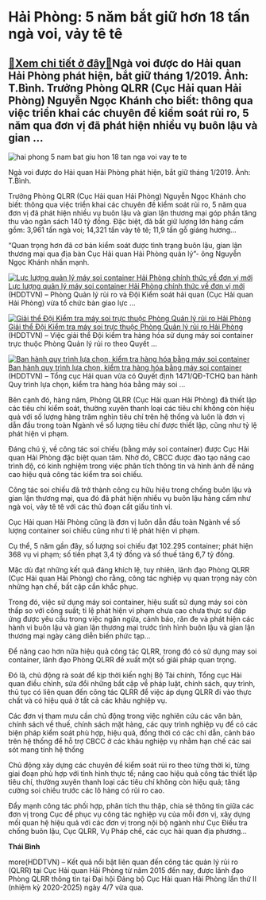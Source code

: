 Hải Phòng: 5 năm bắt giữ hơn 18 tấn ngà voi, vảy tê tê
======================================================

[:gift:Xem chi tiết ở đây:gift:](https://hddtvn.com/hai-phong-5-nam-bat-giu-hon-18-tan-nga-voi-vay-te-te/)Ngà voi được do Hải quan Hải Phòng phát hiện, bắt giữ tháng 1/2019. Ảnh: T.Bình. Trưởng Phòng QLRR (Cục Hải quan Hải Phòng) Nguyễn Ngọc Khánh cho biết: thông qua việc triển khai các chuyên đề kiểm soát rủi ro, 5 năm qua đơn vị đã phát hiện nhiều vụ buôn lậu và gian …
---------------------------------------------------------------------------------------------------------------------------------------------------------------------------------------------------------------------------------------------------------------------------





![hai phong 5 nam bat giu hon 18 tan nga voi vay te te](https://haiquanonline.com.vn/stores/news_dataimages/binhht/012019/25/13/in_article/0958_20190125_114237.jpg?rt=20200711125812 "Hải Phòng 5 năm bắt giữ hơn 18 tấn ngà voi vảy tê tê")


Ngà voi được do Hải quan Hải Phòng phát hiện, bắt giữ tháng 1/2019. Ảnh: T.Bình.



Trưởng Phòng QLRR (Cục Hải quan Hải Phòng) Nguyễn Ngọc Khánh cho biết: thông qua việc triển khai các chuyên đề kiểm soát rủi ro, 5 năm qua đơn vị đã phát hiện nhiều vụ buôn lậu và gian lận thương mại góp phần tăng thu vào ngân sách 140 tỷ đồng. Đặc biệt, đã bắt giữ lượng lớn hàng cấm gồm: 3,961 tấn ngà voi; 14,321 tấn vảy tê tê; 11,9 tấn gỗ giáng hương…


“Quan trọng hơn đã cơ bản kiểm soát được tình trạng buôn lậu, gian lận thương mại qua địa bàn Cục Hải quan Hải Phòng quản lý”- ông Nguyễn Ngọc Khánh nhấn mạnh.





[![Lực lượng quản lý máy soi container Hải Phòng chính thức về đơn vị mới](https://haiquanonline.com.vn/stores/news_dataimages/binhht/072020/03/08/croped/thumbnail/4903_QLRR-T7-1.jpg?rt=20200711125812 "Lực lượng quản lý máy soi container Hải Phòng chính thức về đơn vị mới")](https://haiquanonline.com.vn/luc-luong-quan-ly-may-soi-container-hai-phong-chinh-thuc-ve-don-vi-moi-129364.html "Lực lượng quản lý máy soi container Hải Phòng chính thức về đơn vị mới") 
[Lực lượng quản lý máy soi container Hải Phòng chính thức về đơn vị mới](https://haiquanonline.com.vn/luc-luong-quan-ly-may-soi-container-hai-phong-chinh-thuc-ve-don-vi-moi-129364.html "Lực lượng quản lý máy soi container Hải Phòng chính thức về đơn vị mới") 
(HDDTVN) – Phòng Quản lý rủi ro và Đội Kiểm soát hải quan (Cục Hải quan Hải Phòng) vừa tổ chức bàn giao lực …









[![Giải thể Đội Kiểm tra máy soi trực thuộc Phòng Quản lý rủi ro Hải Phòng](https://haiquanonline.com.vn/stores/news_dataimages/binhht/062020/08/09/thumbnail/5152_IMG_9955.jpg?rt=20200711125812 "Giải thể Đội Kiểm tra máy soi trực thuộc Phòng Quản lý rủi ro Hải Phòng")](https://haiquanonline.com.vn/giai-the-doi-kiem-tra-may-soi-truc-thuoc-phong-quan-ly-rui-ro-hai-phong-127949.html "Giải thể Đội Kiểm tra máy soi trực thuộc Phòng Quản lý rủi ro Hải Phòng") 
[Giải thể Đội Kiểm tra máy soi trực thuộc Phòng Quản lý rủi ro Hải Phòng](https://haiquanonline.com.vn/giai-the-doi-kiem-tra-may-soi-truc-thuoc-phong-quan-ly-rui-ro-hai-phong-127949.html "Giải thể Đội Kiểm tra máy soi trực thuộc Phòng Quản lý rủi ro Hải Phòng") 
(HDDTVN) – Việc giải thể Đội kiểm tra hàng hóa sử dụng máy soi container trực thuộc Phòng Quản lý rủi ro theo Quyết …









[![Ban hành quy trình lựa chọn, kiểm tra hàng hóa bằng máy soi container](https://haiquanonline.com.vn/stores/news_dataimages/linhntn/062020/03/10/in_article/croped/thumbnail/2850_IMG_8265.jpg?rt=20200711125812 "Ban hành quy trình lựa chọn, kiểm tra hàng hóa bằng máy soi container")](https://haiquanonline.com.vn/ban-hanh-quy-trinh-lua-chon-kiem-tra-hang-hoa-bang-may-soi-container-127691.html "Ban hành quy trình lựa chọn, kiểm tra hàng hóa bằng máy soi container") 
[Ban hành quy trình lựa chọn, kiểm tra hàng hóa bằng máy soi container](https://haiquanonline.com.vn/ban-hanh-quy-trinh-lua-chon-kiem-tra-hang-hoa-bang-may-soi-container-127691.html "Ban hành quy trình lựa chọn, kiểm tra hàng hóa bằng máy soi container") 
(HDDTVN) – Tổng cục Hải quan vừa có Quyết định 1471/QĐ-TCHQ ban hành Quy trình lựa chọn, kiểm tra hàng hóa bằng máy soi …






Bên cạnh đó, hàng năm, Phòng QLRR (Cục Hải quan Hải Phòng) đã thiết lập các tiêu chí kiểm soát, thường xuyên thanh loại các tiêu chí không còn hiệu quả với số lượng hàng trăm nghìn tiêu chí trên hệ thống và luôn là đơn vị dẫn đầu trong toàn Ngành về số lượng tiêu chí được thiết lập, cũng như tỷ lệ phát hiện vi phạm.


Đáng chú ý, về công tác soi chiếu (bằng máy soi container) được Cục Hải quan Hải Phòng đặc biệt quan tâm. Nhờ đó, CBCC được đào tạo nâng cao trình độ, có kinh nghiệm trong việc phân tích thông tin và hình ảnh để nâng cao hiệu quả công tác kiểm tra soi chiếu.


Công tác soi chiếu đã trở thành công cụ hữu hiệu trong chống buôn lậu và gian lận thương mại, qua đó đã phát hiện nhiều vụ buôn lậu hàng cấm như ngà voi, vảy tê tê với các thủ đoạn cất giấu tinh vi.


Cục Hải quan Hải Phòng cũng là đơn vị luôn dẫn đầu toàn Ngành về số lượng container soi chiếu cũng như tỉ lệ phát hiện vi phạm.


Cụ thể, 5 năm gần đây, số lượng soi chiếu đạt 102.295 container; phát hiện 368 vụ vi phạm; số tiền phạt 3,4 tỷ đồng và số thuế tăng 6,7 tỷ đồng.


Mặc dù đạt những kết quả đáng khích lệ, tuy nhiên, lãnh đạo Phòng QLRR (Cục Hải quan Hải Phòng) cho rằng, công tác nghiệp vụ quan trọng này còn những hạn chế, bất cập cần khắc phục.


Trong đó, việc sử dụng máy soi container, hiệu suất sử dụng máy soi còn thấp so với công suất; tỉ lệ phát hiện vi phạm chưa cao chưa thực sự đáp ứng được yêu cầu trong việc ngăn ngừa, cảnh báo, răn đe và phát hiện các hành vi buôn lậu và gian lận thương mại trước tình hình buôn lậu và gian lận thương mại ngày càng diễn biến phức tạp…


Để nâng cao hơn nữa hiệu quả công tác QLRR, trong đó có sử dụng may soi container, lãnh đạo Phòng QLRR đề xuất một số giải pháp quan trọng.


Đó là, chủ động rà soát để kịp thời kiến nghị Bộ Tài chính, Tổng cục Hải quan điều chỉnh, sửa đổi những bất cập về pháp luật, chính sách, quy trình, thủ tục có liên quan đến công tác QLRR để việc áp dụng QLRR đi vào thực chất và có hiệu quả ở tất cả các khâu nghiệp vụ.


Các đơn vị tham mưu cần chủ động trong việc nghiên cứu các văn bản, chính sách về thuế, chính sách mặt hàng, các quy trình nghiệp vụ để có các biện pháp kiểm soát phù hợp, hiệu quả, đồng thời có các chỉ dẫn, cảnh báo trên hệ thống để hỗ trợ CBCC ở các khâu nghiệp vụ nhằm hạn chế các sai sót mang tính hệ thống


Chủ động xây dựng các chuyên đề kiểm soát rủi ro theo từng thời kì, từng giai đoạn phù hợp với tình hình thực tế; nâng cao hiệu quả công tác thiết lập tiêu chí, thường xuyên thanh loại các tiêu chí không còn hiệu quả; tăng cường soi chiếu trước các lô hàng có rủi ro cao.


Đẩy mạnh công tác phối hợp, phân tích thu thập, chia sẻ thông tin giữa các đơn vị trong Cục để phục vụ công tác nghiệp vụ của mỗi đơn vị, xây dựng mối quan hệ hiệu quả với các đơn vị trong nội bộ ngành như Cục Điều tra chống buôn lậu, Cục QLRR, Vụ Pháp chế, các cục hải quan địa phương…




**Thái Bình**



more(HDDTVN) – Kết quả nổi bật liên quan đến công tác quản lý rủi ro (QLRR) tại Cục Hải quan Hải Phòng từ năm 2015 đến nay, được lãnh đạo Phòng QLRR thông tin tại Đại hội Đảng bộ Cục Hải quan Hải Phòng lần thứ II (nhiệm kỳ 2020-2025) ngày 4/7 vừa qua.

